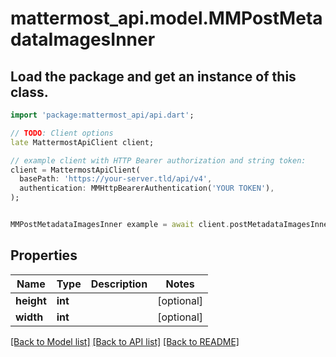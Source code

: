 # mattermost_api.model.MMPostMetadataImagesInner

## Load the package and get an instance of this class.
```dart
import 'package:mattermost_api/api.dart';

// TODO: Client options
late MattermostApiClient client;

// example client with HTTP Bearer authorization and string token:
client = MattermostApiClient(
  basePath: 'https://your-server.tld/api/v4',
  authentication: MMHttpBearerAuthentication('YOUR TOKEN'),
);


MMPostMetadataImagesInner example = await client.postMetadataImagesInner.FUNCTION_THAT_RETURNS_THIS_CLASS();

```

## Properties
Name | Type | Description | Notes
------------ | ------------- | ------------- | -------------
**height** | **int** |  | [optional] 
**width** | **int** |  | [optional] 

[[Back to Model list]](../GENERATED_README.md#documentation-for-models) [[Back to API list]](../GENERATED_README.md#documentation-for-api-endpoints) [[Back to README]](../GENERATED_README.md)


